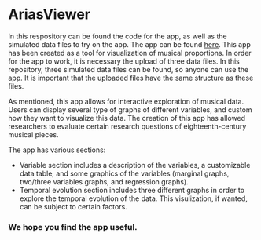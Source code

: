 # AriasViewer
 In this respository can be found the code for the app, as well as the simulated data files to try on the app. The app can be found [here]( https://leyresastre.shinyapps.io/AriasViewer/). This app has been created as a tool for visualization of musical proportions. In order for the app to work, it is necessary the upload of three data files. In this repository, three simulated data files can be found, so anyone can use the app. It is important that the uploaded files have the same structure as these files. 
 
 As mentioned, this app allows for interactive exploration of musical data. Users can display several type of graphs of different variables, and custom how they want to visualize this data. The creation of this app has allowed researchers to evaluate certain research questions of eighteenth-century musical pieces.
 
The app has various sections: 
- Variable section includes a description of the variables, a customizable data table, and some graphics of the variables (marginal graphs, two/three variables graphs, and regression graphs). 
- Temporal evolution section includes three different graphs in order to explore the temporal evolution of the data. This visulization, if wanted, can be subject to certain factors. 


### We hope you find the app useful. 

